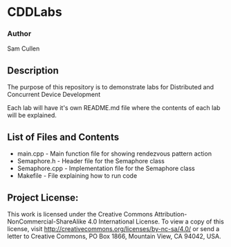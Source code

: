 # CDDLabs

### Author
Sam Cullen
## Description
The purpose of this repository is to demonstrate labs for Distributed and Concurrent Device Development

Each lab will have it's own README.md file where the contents of each lab will be explained.

## List of Files and Contents
- main.cpp - Main function file for showing  rendezvous pattern action
- Semaphore.h - Header file for the Semaphore class
- Semaphore.cpp - Implementation file for the Semaphore class
- Makefile - File explaining how to run code

## Project License:
This work is licensed under the Creative Commons Attribution-NonCommercial-ShareAlike 4.0 International License. To view a copy of this license, visit http://creativecommons.org/licenses/by-nc-sa/4.0/ or send a letter to Creative Commons, PO Box 1866, Mountain View, CA 94042, USA.
